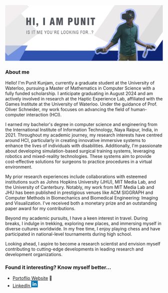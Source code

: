 <img src="https://github.com/pkunjam/pkunjam/blob/master/punit.jpg" width="800" />

### About me

Hello! I'm Punit Kunjam, currently a graduate student at the University of Waterloo, pursuing a Master of Mathematics in Computer Science with a fully funded scholarship. I anticipate graduating in August 2024 and am actively involved in research at the Haptic Experience Lab, affiliated with the Games Institute at the University of Waterloo. Under the guidance of Prof. Oliver Schneider, my work focuses on advancing the field of human-computer interaction (HCI).

I earned my bachelor's degree in computer science and engineering from the International Institute of Information Technology, Naya Raipur, India, in 2021. Throughout my academic journey, my research interests have centred around HCI, particularly in creating innovative immersive systems to enhance the lives of individuals with disabilities. Additionally, I'm passionate about developing simulation-based surgical training systems, leveraging robotics and mixed-reality technologies. These systems aim to provide cost-effective solutions for surgeons to practice procedures in a virtual environment.

My prior research experiences include collaborations with esteemed institutions such as Johns Hopkins University (JHU), MIT Media Lab, and the University of Canterbury. Notably, my work from MIT Media Lab and JHU has been published in prestigious venues like ACM SIGGRAPH and Computer Methods in Biomechanics and Biomedical Engineering: Imaging and Visualization. I've received both a monetary prize and an outstanding paper award for my contributions.

Beyond my academic pursuits, I have a keen interest in travel. During breaks, I indulge in trekking, exploring new places, and immersing myself in diverse cultures worldwide. In my free time, I enjoy playing chess and have participated in national-level tournaments during high school.

Looking ahead, I aspire to become a research scientist and envision myself contributing to cutting-edge developments in leading research and development organizations.

### Found it interesting? Know myself better...

* [Portoflio Website](https://pkunjam.github.io/) 💼
* <a href="https://www.linkedin.com/in/pkunjam/">
  LinkedIn <img width="21px" src="https://raw.githubusercontent.com/edent/SuperTinyIcons/099dc12b59179d07d534069bc8551718f786d91a/images/svg/linkedin.svg" /> 
  </a> 
